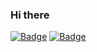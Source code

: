 ### Hi there
[![Badge](http://img.shields.io/badge/-Tech%20blog-black?style=flat-square&logo=github&link=https://zzsza.github.io/)](https://zzsza.github.io/)
[![Badge](http://img.shields.io/badge/-Ahnnakyung-#fde4ef?style=flat-square&logo=github&link=https://Ahnnakyung.github.io/)](https://Ahnnakyung.github.io/)
